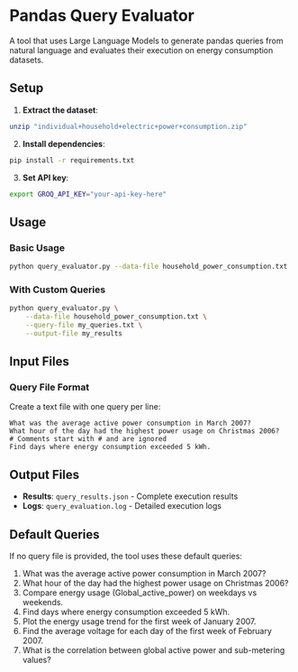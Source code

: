 # Pandas Query Evaluator

A tool that uses Large Language Models to generate pandas queries from natural language and evaluates their execution on energy consumption datasets.

## Setup

1. **Extract the dataset**:
```bash
unzip "individual+household+electric+power+consumption.zip"
```

2. **Install dependencies**:
```bash
pip install -r requirements.txt
```

3. **Set API key**:
```bash
export GROQ_API_KEY="your-api-key-here"
```

## Usage

### Basic Usage
```bash
python query_evaluator.py --data-file household_power_consumption.txt
```

### With Custom Queries
```bash
python query_evaluator.py \
    --data-file household_power_consumption.txt \
    --query-file my_queries.txt \
    --output-file my_results
```

## Input Files

### Query File Format
Create a text file with one query per line:
```
What was the average active power consumption in March 2007?
What hour of the day had the highest power usage on Christmas 2006?
# Comments start with # and are ignored
Find days where energy consumption exceeded 5 kWh.
```

## Output Files

- **Results**: `query_results.json` - Complete execution results
- **Logs**: `query_evaluation.log` - Detailed execution logs

## Default Queries

If no query file is provided, the tool uses these default queries:
1. What was the average active power consumption in March 2007?
2. What hour of the day had the highest power usage on Christmas 2006?
3. Compare energy usage (Global_active_power) on weekdays vs weekends.
4. Find days where energy consumption exceeded 5 kWh.
5. Plot the energy usage trend for the first week of January 2007.
6. Find the average voltage for each day of the first week of February 2007.
7. What is the correlation between global active power and sub-metering values?
